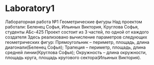 # Laboratory1
Лабораторная работа №1
Геометрические фигуры
Над проектом работали: Беленец Софья, Ильиных Виктория, Круглова Софья, студенты АБс-425
Проект состоит из 3 частей, по одной от каждого создателя
Здесь реализовано вычисление параметров следующих геометрических фигур:
  Прямоугольник – периметр, площадь, длина диагонали(Беленец Софья);
  Трапеция – периметр, площадь, длина средней линии(Круглова Софья);
  Окружность – длина окружности, площадь круга, площадь кругового сектора(Ильиных Виктория).
